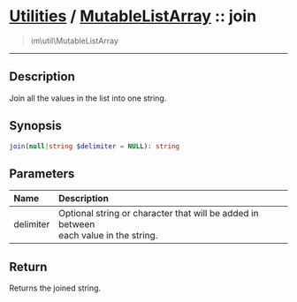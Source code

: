# [Utilities](util.md) / [MutableListArray](util-MutableListArray.md) :: join
 > im\util\MutableListArray
____

## Description
Join all the values in the list into one string.

## Synopsis
```php
join(null|string $delimiter = NULL): string
```

## Parameters
| Name | Description |
| :--- | :---------- |
| delimiter | Optional string or character that will be added in between<br />each value in the string. |

## Return
Returns the joined string.
